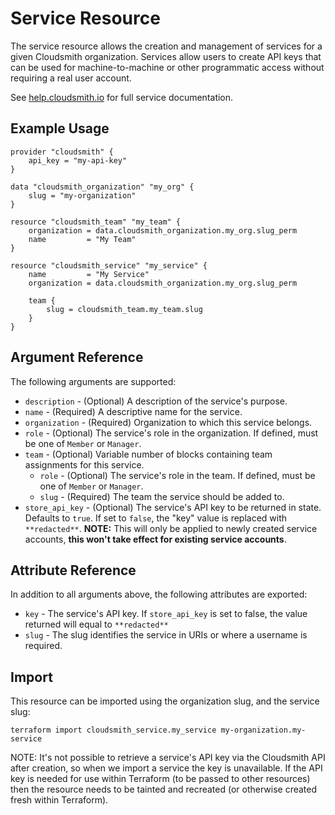# Service Resource

The service resource allows the creation and management of services for a given Cloudsmith organization. Services allow users to create API keys that can be used for machine-to-machine or other programmatic access without requiring a real user account.

See [help.cloudsmith.io](https://help.cloudsmith.io/docs/service-accounts) for full service documentation.

## Example Usage

```hcl
provider "cloudsmith" {
	api_key = "my-api-key"
}

data "cloudsmith_organization" "my_org" {
	slug = "my-organization"
}

resource "cloudsmith_team" "my_team" {
	organization = data.cloudsmith_organization.my_org.slug_perm
	name         = "My Team"
}

resource "cloudsmith_service" "my_service" {
	name         = "My Service"
	organization = data.cloudsmith_organization.my_org.slug_perm

	team {
		slug = cloudsmith_team.my_team.slug
	}
}
```

## Argument Reference

The following arguments are supported:

* `description` - (Optional) A description of the service's purpose.
* `name` - (Required) A descriptive name for the service.
* `organization` - (Required) Organization to which this service belongs.
* `role` - (Optional) The service's role in the organization. If defined, must be one of `Member` or `Manager`.
* `team` - (Optional) Variable number of blocks containing team assignments for this service.
	* `role` - (Optional) The service's role in the team. If defined, must be one of `Member` or `Manager`.
	* `slug` - (Required) The team the service should be added to.
* `store_api_key` - (Optional) The service's API key to be returned in state. Defaults to `true`. If set to `false`, the "key" value is replaced with `**redacted**`. **NOTE:** This will only be applied to newly created service accounts, **this won't take effect for existing service accounts**.

## Attribute Reference

In addition to all arguments above, the following attributes are exported:

* `key` - The service's API key. If `store_api_key` is set to false, the value returned will equal to `**redacted**`
* `slug` - The slug identifies the service in URIs or where a username is required.

## Import

This resource can be imported using the organization slug, and the service slug:

```shell
terraform import cloudsmith_service.my_service my-organization.my-service
```

NOTE: It's not possible to retrieve a service's API key via the Cloudsmith API after creation, so when we import a service the key is unavailable. If the API key is needed for use within Terraform (to be passed to other resources) then the resource needs to be tainted and recreated (or otherwise created fresh within Terraform).
